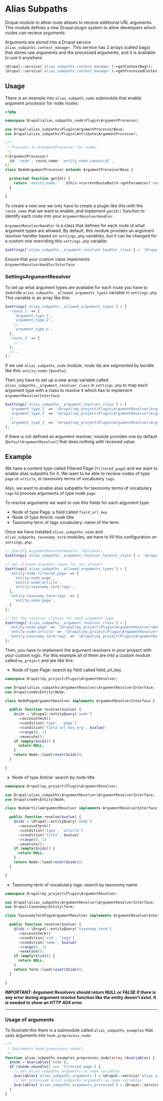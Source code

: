 # Alias Subpaths

Drupal module to allow route aliases to recieve additional URL arguments.
This module defines a new Drupal plugin system to allow developers which routes
can recieve arguments.

Arguments are stored into a Drupal service `alias_subpaths.context_manager`.
This service has 2 arrays (called bags) that stores raw arguments and
the processed arguments, and it is available to use it anywhere.

```php
\Drupal::service('alias_subpaths.context_manager')->getContextBag();
\Drupal::service('alias_subpaths.context_manager')->getProcessedContextBag();
```

## Usage

There is an example into `alias_subpath_node` submodule that enable argument
processor for node routes:

```php
<?php

namespace Drupal\alias_subpaths_node\Plugin\ArgumentProcessor;

use Drupal\alias_subpaths\Plugin\ArgumentProcessorBase;
use Drupal\alias_subpaths\Plugin\Attribute\ArgumentProcessor;

/**
 * Provides an ArgumentProcessor for nodes.
 */
#[ArgumentProcessor(
  id: 'node', route_name: 'entity.node.canonical',
)]
class NodeArgumentProcessor extends ArgumentProcessorBase {

  protected function getId() {
    return 'entity:node:' . $this->currentRouteMatch->getParameter('node')->bundle();
  }

}
```

To create a new one we only have to create a plugin like this with the
`route_name` that we want to enable, and implement `getId()` function to
identify each route into your `ArgumentResolverHandler`.

`ArgumentResolverHandler` is a class that defines for each route id what
argument types are allowed. By default, this module provides an argument
resolver handler based on `settings.php` variables, but it can be changed for
a custom one overriding this `settings.php` variable:

```php
$settings['alias_subpaths__argument_resolver_handler_class'] = '\Drupal\alias_subpaths\ArgumentResolverHandler\SettingsArgumentResolverHandler';
```

Ensure that your custom class implements `ArgumentResolverHandlerInterface`.

### SettingsArgumentResolver

To set up what argument types are available for each route you have to override
`alias_subpaths__allowed_arguments_types` variable
in `settings.php`. This variable is an array like this:

```php
$settings['alias_subpaths__allowed_arguments_types'] = [
  'route_1' => [
    'argument_type_1',
    'argument_type_2',
    //...
    'argument_type_n',
  ],
  'route_2' => [
    //...
  ],
  //...
];
```

If we use `alias_subpaths_node` module, route ids are segmented by bundle like
this: `entity:node:{bundle}`.

Then you have to set up a new array variable called
`alias_subpaths__argument_resolver_class` in `settings.php` to map each
argument type with a class to resolve it which has to
implement `ArgumentResolverInterface`:

```php
$settings['alias_subpaths__argument_resolver_class'] = [
  'argument_type_1' => '\Drupal\my_project\Plugin\ArgumentResolver\ArgumentType1Resolver',
  'argument_type_2' => '\Drupal\my_project\Plugin\ArgumentResolver\ArgumentType2Resolver',
  //...
  'argument_type_3' => '\Drupal\my_project\Plugin\ArgumentResolver\ArgumentTypeNResolver',
];
```

If there is not defined an argument resolver, module provides one by
default (`DefaultArgumentResolver`) that does nothing with received value.

## Example

We have a content type called Filtered Page (`filtered_page`) and we want to
enable alias subpaths for it.
We want to be able to recieve nodes of type `page` or `article`, or taxonomy
terms of vocabulary `tags`.

Also, we want to enable alias subpaths for taxonomy terms of vocabulary `tags`
to process arguments of type node `page`.

To resolve arguments we want to use this fields for each argument type:
- Node of type Page: a field called `field_url_key`
- Node of type Article: node title
- Taxonomy term of tags vocabulary: name of the term

Once we have installed `alias_subpaths_node` and `alias_subpaths_taxonomy_term`
modules, we have to fill this configuration on `settings.php`:

```php
// Specify ArgumentResolverHandler (Optional)
$settings['alias_subpaths__argument_resolver_handler_class'] = '\Drupal\alias_subpaths\ArgumentResolverHandler\SettingsArgumentResolverHandler';

// Set allowed argument types for our project
$settings['alias_subpaths__allowed_arguments_types'] = [
  'entity:node:filtered_page' => [
    'entity:node:page',
    'entity:node:article',
    'entity:taxonomy_term:tags',
  ],
  'entity:taxonomy_term:tags' => [
    'entity:node:page',
  ]
];

// Set the resolver classes for each argument type
$settings['alias_subpaths__argument_resolver_class'] = [
  'entity:node:page' => '\Drupal\my_project\Plugin\ArgumentResolver\NodePageArgumentResolver',
  'entity:node:article' => '\Drupal\my_project\Plugin\ArgumentResolver\NodeArticleArgumentResolver',
  'entity:taxonomy_term:tags' => '\Drupal\my_project\Plugin\ArgumentResolver\TaxonomyTermTagsArgumentResolver',
];
```

Then, you have to implement the argument resolvers in your proyect with your
custom logic. For this example all of them are into a custom module called
`my_project` and are like this:

- Node of type Page: search by field called field_url_key
```php
namespace Drupal\my_project\Plugin\ArgumentResolver;

use Drupal\alias_subpaths\ArgumentResolver\ArgumentResolverInterface;
use Drupal\node\Entity\Node;

class NodePageArgumentResolver implements ArgumentResolverInterface {

  public function resolve($value) {
    $nids = \Drupal::entityQuery('node')
      ->accessCheck()
      ->condition('type', 'page')
      ->condition('field_url_key_arg', $value)
      ->range(0, 1)
      ->execute();
    if (empty($nids)) {
      return NULL;
    }
    return Node::load(reset($nids));
  }

}
```

- Node of type Article: search by node title
```php
namespace Drupal\my_project\Plugin\ArgumentResolver;

use Drupal\alias_subpaths\ArgumentResolver\ArgumentResolverInterface;
use Drupal\node\Entity\Node;

class NodeArticleArgumentResolver implements ArgumentResolverInterface {

  public function resolve($value) {
    $nids = \Drupal::entityQuery('node')
      ->accessCheck()
      ->condition('type', 'article')
      ->condition('title', $value)
      ->range(0, 1)
      ->execute();
    if (empty($nids)) {
      return NULL;
    }
    return Node::load(reset($nids));
  }

}
```

- Taxonomy term of vocabulary tags: search by taxonomy name
```php
namespace Drupal\my_project\Plugin\ArgumentResolver;

use Drupal\alias_subpaths\ArgumentResolver\ArgumentResolverInterface;
use Drupal\taxonomy\Entity\Term;

class TaxonomyTermTagsArgumentResolver implements ArgumentResolverInterface {

  public function resolve($value) {
    $tids = \Drupal::entityQuery('taxonomy_term')
      ->accessCheck()
      ->condition('vid', 'tags')
      ->condition('name', $value)
      ->range(0, 1)
      ->execute();
    if (empty($tids)) {
      return NULL;
    }
    return Term::load(reset($tids));
  }

}
```

**IMPORTANT: Argument Resolvers should return NULL or FALSE if there is any error
during argument resolve function like the entity doesn't exist. It is needed to
show an HTTP 404 error**

---

### Usage of arguments

To illustrate this there is a submodule called `alias_subpaths_examples` that
uses arguments into `hook_preprocess_node`:

```php
/**
 * Implements hook_preprocess_node().
 */
function alias_subpaths_examples_preprocess_node(array &$variables) {
  $node = $variables['node'];
  if ($node->bundle() === 'filtered_page') {
    // Set alias subpaths arguments as node variables.
    $variables['alias_subpaths_arguments'] = \Drupal::service('alias_subpaths.context_manager')->getContextBag();
    // Set processed alias subpaths arguments as node variables
    $variables['alias_subpaths_arguments_processed'] = \Drupal::service('alias_subpaths.context_manager')->getProcessedContextBag();
  }
}
```
